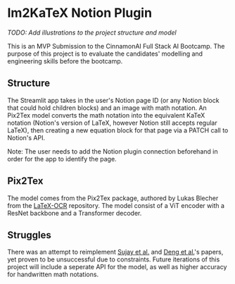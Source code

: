 # Im2KaTeX Notion Plugin

*TODO: Add illustrations to the project structure and model*

This is an MVP Submission to the CinnamonAI Full Stack AI Bootcamp. The purpose of this project is to evaluate the candidates' modelling and engineering skills before the bootcamp.

## Structure

The Streamlit app takes in the user's Notion page ID (or any Notion block that could hold children blocks) and an image with math notation. An Pix2Tex model converts the math notation into the equivalent KaTeX notation (Notion's version of LaTeX, however Notion still accepts regular LaTeX), then creating a new equation block for that page via a PATCH call to Notion's API.

Note: The user needs to add the Notion plugin connection beforehand in order for the app to identify the page.

## Pix2Tex

The model comes from the Pix2Tex package, authored by Lukas Blecher from the [LaTeX-OCR](https://github.com/lukas-blecher/LaTeX-OCR) repository. The model consist of a ViT encoder with a ResNet backbone and a Transformer decoder.

## Struggles

There was an attempt to reimplement [Sujay et al.](https://sujayr91.github.io/Im2Latex/) and [Deng et al.](https://paperswithcode.com/dataset/im2latex-100k)'s papers, yet proven to be unsuccessful due to constraints. Future iterations of this project will include a seperate API for the model, as well as higher accuracy for handwritten math notations.

